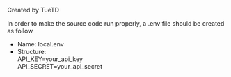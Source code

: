 Created by TueTD

In order to make the source code run properly, a .env file should be created as follow

- Name: local.env
- Structure:
  </br>
  API_KEY=your_api_key
  </br>
  API_SECRET=your_api_secret